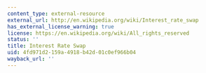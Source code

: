 ```yaml
---
content_type: external-resource
external_url: http://en.wikipedia.org/wiki/Interest_rate_swap
has_external_license_warning: true
license: https://en.wikipedia.org/wiki/All_rights_reserved
status: ''
title: Interest Rate Swap
uid: 4fd971d2-159a-4918-b42d-01c0ef966b04
wayback_url: ''
---
```

